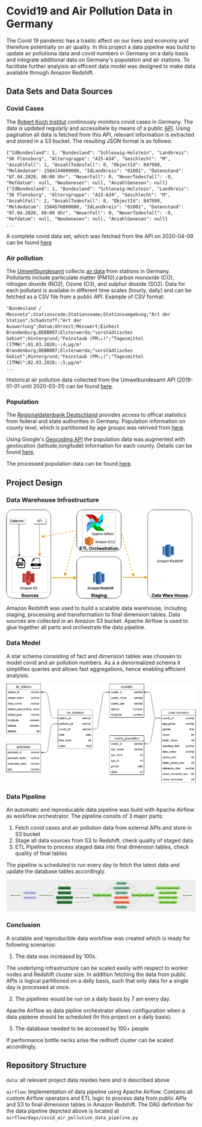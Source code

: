 # Covid19 and Air Pollution Data in Germany

The  Covid 19 pandemic has a trastic affect on our lives and economy and therefore potentially on air quality.
In this project a data pipeline was build to update air pollutiona data and covid numbers in Germany on a daily basis and integrate additional data on Germany's population and air stations. To facilitate further analyisis an efficent data model was designed to make data available through Amazon Redshift.

## Data Sets and Data Sources

### Covid Cases 
The [Robert Koch Institut](https://www.rki.de)  continously monitors covid cases in Germany. The data is updated regularly and accessibele by means of a public [API](https://npgeo-corona-npgeo-de.hub.arcgis.com/datasets/dd4580c810204019a7b8eb3e0b329dd6_0/geoservice?page=2577). Using pagination all data is fetched from this API, relevant information is extracted and stored in a S3 bucket. The resulting JSON format is as follows:
```
{"IdBundesland": 1, "Bundesland": "Schleswig-Holstein", "Landkreis": "SK Flensburg", "Altersgruppe": "A15-A34", "Geschlecht": "M", "AnzahlFall": 1, "AnzahlTodesfall": 0, "ObjectId": 847998, "Meldedatum": 1584144000000, "IdLandkreis": "01001", "Datenstand": "07.04.2020, 00:00 Uhr", "NeuerFall": 0, "NeuerTodesfall": -9, "Refdatum": null, "NeuGenesen": null, "AnzahlGenesen": null}
{"IdBundesland": 1, "Bundesland": "Schleswig-Holstein", "Landkreis": "SK Flensburg", "Altersgruppe": "A15-A34", "Geschlecht": "M", "AnzahlFall": 2, "AnzahlTodesfall": 0, "ObjectId": 847999, "Meldedatum": 1584576000000, "IdLandkreis": "01001", "Datenstand": "07.04.2020, 00:00 Uhr", "NeuerFall": 0, "NeuerTodesfall": -9, "Refdatum": null, "NeuGenesen": null, "AnzahlGenesen": null}
...
```

A complete covid data set, which was fetched from the API on 2020-04-09 can be found [here](https://github.com/grimso/covid19-data/blob/master/data/covid_numbers/2020-04-09.json.gz)

### Air pollution
The [Umweltbundesamt](https://www.umweltbundesamt.de/) collects [air data](https://www.umweltbundesamt.de/en/data/air/air-data) from stations in Germany. Pollutants include particulate matter (PM10),carbon monoxide (CO), nitrogen dioxide (NO2), Ozone (O3), and sulphur dioxide (SO2). Data for each pollutant is availabe in different time scales (hourly, daily) and can be fetched as a CSV file from a public API. Example of CSV format:
```
"Bundesland / Messnetz";Stationscode;Stationsname;Stationsumgebung;"Art der Station";Schadstoff;"Art der Auswertung";Datum;Uhrzeit;Messwert;Einheit
Brandenburg;DEBB007;Elsterwerda;"vorstädtisches Gebiet";Hintergrund;"Feinstaub (PM₁₀)";"Tagesmittel (1TMW)";01.03.2020;-;4;µg/m³
Brandenburg;DEBB007;Elsterwerda;"vorstädtisches Gebiet";Hintergrund;"Feinstaub (PM₁₀)";"Tagesmittel (1TMW)";02.03.2020;-;5;µg/m³
...
```
Historical air pollution data collected from the Umwelbundesamt API (2019-01-01 until 2020-03-31) can be found [here](https://github.com/grimso/covid19-data/blob/master/data/air_quality-2019-01-01_2020-03-31.tar.gz).

### Population 

The [Regionaldatenbank Deutschland](https://www.regionalstatistik.de) provides access to offical statistics from federal and state authorities in Germany. Population information on county level, which is partitioned by age groups was retrived from [here](https://www.regionalstatistik.de/genesis/online/data;sid=42E8FFFDC6E60572967A61B6075081E8.reg1?operation=abruftabelleAbrufen&selectionname=12411-02-03-5-B&levelindex=1&levelid=1586513810882&index=6).

Using Google's [Geocoding API](https://developers.google.com/maps/documentation/geocoding/start) the population data was augmented with geolocation (latitude,longitude) information for each county. Details can be found [here](https://github.com/grimso/covid19-data/blob/master/Process_Population_GER.ipynb).

The processed population data can be found [here](https://github.com/grimso/covid19-data/blob/master/data/processed/population_germany.csv).

## Project Design 

### Data Warehouse Infrastructure

![Infrastructure](images/Infrastructure.png)

Amazon Redshift was used to build a scalable data warehouse, including staging, processing and transformation to final dimension tables. Data sources are collected in an Amazon S3 bucket. Apache Airflow is used to glue together all parts and orchestrate the data pipeline.

### Data Model

A star schema consisting of fact and dimension tables was choosen to model covid and air pollution numbers. As a a denormalized schema it simplifies queries and allows fast aggregations, hence enabling efficient analyisis.

![DataModel](images/DataModel.png)

### Data Pipeline

An automatic and reproducable data pipeline was build with Apache Airflow as workflow orchestrator. The pipeline consits of 3 major parts:
1) Fetch covid cases and air pollution data from external APIs and store in S3 bucket
2) Stage all data sources from S3 to Redshift, check quality of staged data
3) ETL Pipeline to process staged data into final dimension tables, check quality of final tables

The pipeline is scheduled to run every day to fetch the latest data and update the database tables accordingly.

![DataPipeline](images/DataPipeline.PNG)

### Conclusion

A scalable and reproducible data workflow was created which is ready for following scenarios:
1) The data was increased by 100x.

The underlying infrastructure can be scaled easily with respect to worker nodes and Redshift cluster size. In addition fetching the data from public APIs is logical partitioned on a daily basis, such that only data for a single day is processed at once.

2) The pipelines would be run on a daily basis by 7 am every day.

Apache Airflow as data pipline orchestrator allows configuration when a data pipleine should be scheduled (In this project on a daily basis).

3) The database needed to be accessed by 100+ people

If performance bottle necks arise the redhisft cluster can be scaled accordingly.


## Repository Structure

 `data`: all relevant project data resides here and is described above
 
 `airflow`: Implementation of data pipeline using Apache Airflow. Contains all custom Airflow operators and ETL logic to process data from public APIs and S3 to final dimension tables in Amazon Redshift. The DAG definition for the data pipeline depicted above is located at `airflow/dags/covid_air_pollution_data_pipeline.py`
